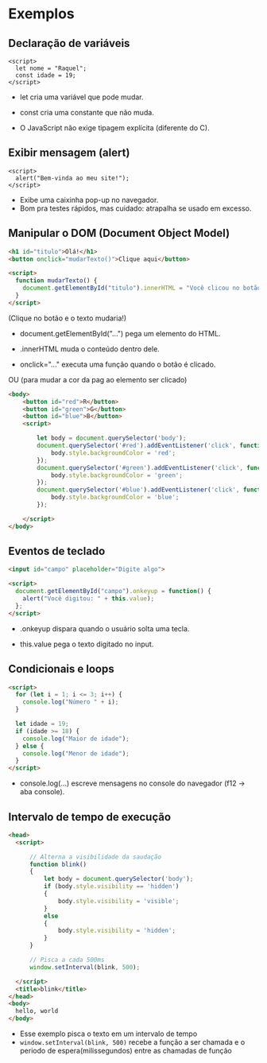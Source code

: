 # Exemplos

## Declaração de variáveis
```
<script>
  let nome = "Raquel";
  const idade = 19;
</script>
```

- let cria uma variável que pode mudar.

- const cria uma constante que não muda.

- O JavaScript não exige tipagem explícita (diferente do C).

## Exibir mensagem (alert)
```
<script>
  alert("Bem-vinda ao meu site!");
</script>
```

- Exibe uma caixinha pop-up no navegador.
- Bom pra testes rápidos, mas cuidado: atrapalha se usado em excesso.

## Manipular o DOM (Document Object Model)
```html
<h1 id="titulo">Olá!</h1>
<button onclick="mudarTexto()">Clique aqui</button>

<script>
  function mudarTexto() {
    document.getElementById("titulo").innerHTML = "Você clicou no botão!";
  }
</script>
```

(Clique no botão e o texto mudaria!)

- document.getElementById("...") pega um elemento do HTML.

- .innerHTML muda o conteúdo dentro dele.

- onclick="..." executa uma função quando o botão é clicado.

OU (para mudar a cor da pag ao elemento ser clicado)

```html
<body>
    <button id="red">R</button>
    <button id="green">G</button>
    <button id="blue">B</button>
    <script>

        let body = document.querySelector('body');
        document.querySelector('#red').addEventListener('click', function() {
            body.style.backgroundColor = 'red';
        });
        document.querySelector('#green').addEventListener('click', function() {
            body.style.backgroundColor = 'green';
        });
        document.querySelector('#blue').addEventListener('click', function() {
            body.style.backgroundColor = 'blue';
        });

    </script>
</body>
```

## Eventos de teclado
```html
<input id="campo" placeholder="Digite algo">

<script>
  document.getElementById("campo").onkeyup = function() {
    alert("Você digitou: " + this.value);
  };
</script>
```

- .onkeyup dispara quando o usuário solta uma tecla.

- this.value pega o texto digitado no input.

## Condicionais e loops
```html
<script>
  for (let i = 1; i <= 3; i++) {
    console.log("Número " + i);
  }

  let idade = 19;
  if (idade >= 18) {
    console.log("Maior de idade");
  } else {
    console.log("Menor de idade");
  }
</script>
```

- console.log(...) escreve mensagens no console do navegador (f12 → aba console).

## Intervalo de tempo de execução
```html
<head>
  <script>

      // Alterna a visibilidade da saudação
      function blink()
      {
          let body = document.querySelector('body');
          if (body.style.visibility == 'hidden')
          {
              body.style.visibility = 'visible';
          }
          else
          {
              body.style.visibility = 'hidden';
          }
      }

      // Pisca a cada 500ms
      window.setInterval(blink, 500);

  </script>
  <title>blink</title>
</head>
<body>
  hello, world
</body>
```

- Esse exemplo pisca  o texto em um intervalo de tempo
- `window.setInterval(blink, 500)` recebe a função a ser chamada e o periodo de espera(milissegundos) entre as chamadas de função 

